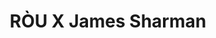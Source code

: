 ---
title: "RÒU X James Sharman"
description: "RÒU X James Sharman"
layout: shop
keywords:
  - 美食競賽
  - 台灣美食
  - 美食精選
datePublished: "2025-06-30"
dateModified: "2025-07-02"
city: "台北市"
district: "大安區"
address: "台北市樂群二路199號10萬豪酒店中城廣場一樓"
phone: "0285011585"
geo: "25.080429716563458, 121.55929913702397"
google_map: "https://maps.app.goo.gl/5Nqrz56ujoCWYFi98"
footinder: "https://footinder.com.tw/%E5%8F%B0%E5%8C%97%E5%B8%82%E4%B8%AD%E5%B1%B1%E5%8D%80/362132/"
official: "https://www.rouxjamessharman.com/"
award:
  - name: "500盤"
    year: "2024"
    entries:
      - dishes:
          - "布拉塔起司沙拉"
          - "麥年比目魚排"

---